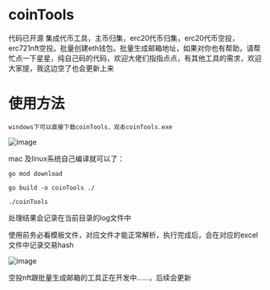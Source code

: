 # coinTools
代码已开源
集成代币工具，主币归集，erc20代币归集，erc20代币空投，erc721nft空投。批量创建eth钱包。批量生成邮箱地址，如果对你也有帮助，请帮忙点一下星星，纯自己码的代码，欢迎大佬们指指点点，有其他工具的需求，欢迎大家提，我这边空了也会更新上来

# 使用方法
```
windows下可以直接下载coinTools，双击coinTools.exe
```
![image](https://user-images.githubusercontent.com/39045850/148506114-89b1352c-56c5-4964-8d85-771ecb97a2e2.png)

mac 及linux系统自己编译就可以了：

```
go mod download

go build -o coinTools ./

./coinTools

```
处理结果会记录在当前目录的log文件中

使用前务必看模板文件，对应文件才能正常解析，执行完成后，会在对应的excel文件中记录交易hash

![image](https://user-images.githubusercontent.com/39045850/148506463-d316a9f8-861f-4db5-8772-cf32d540b741.png)


空投nft跟批量生成邮箱的工具正在开发中……，后续会更新
